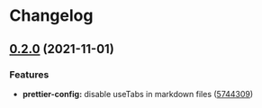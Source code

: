 # Changelog

## [0.2.0](https://www.github.com/typescord/beauty/compare/prettier-config-v0.1.2...prettier-config-v0.2.0) (2021-11-01)


### Features

* **prettier-config:** disable useTabs in markdown files ([5744309](https://www.github.com/typescord/beauty/commit/5744309d0e2082a4769848853e4a1bf6d6cbc4ff))
